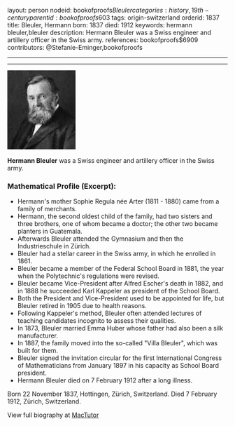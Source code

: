 layout: person
nodeid: bookofproofs$Bleuler
categories: history,19th-century
parentid: bookofproofs$603
tags: origin-switzerland
orderid: 1837
title: Bleuler, Hermann
born: 1837
died: 1912
keywords: hermann bleuler,bleuler
description: Hermann Bleuler was a Swiss engineer and artillery officer in the Swiss army.
references: bookofproofs$6909
contributors: @Stefanie-Eminger,bookofproofs

---



---

![Bleuler.jpg](https://github.com/bookofproofs/bookofproofs.github.io/blob/main/_sources/_assets/images/portraits/Bleuler.jpg?raw=true)

**Hermann Bleuler** was a Swiss engineer and artillery officer in the Swiss army.

### Mathematical Profile (Excerpt):
* Hermann's mother Sophie Regula née Arter (1811  - 1880) came from a family of merchants.
* Hermann, the second oldest child of the family, had two sisters and three brothers, one of whom became a doctor; the other two became planters in Guatemala.
* Afterwards Bleuler attended the Gymnasium and then the Industrieschule in Zürich.
* Bleuler had a stellar career in the Swiss army, in which he enrolled in 1861.
* Bleuler became a member of the Federal School Board in 1881, the year when the Polytechnic's regulations were revised.
* Bleuler became Vice-President after Alfred Escher's death in 1882, and in 1888 he succeeded Karl Kappeler as president of the School Board.
* Both the President and Vice-President used to be appointed for life, but Bleuler retired in 1905 due to health reasons.
* Following Kappeler's method, Bleuler often attended lectures of teaching candidates incognito to assess their qualities.
* In 1873, Bleuler married Emma Huber whose father had also been a silk manufacturer.
* In 1887, the family moved into the so-called "Villa Bleuler", which was built for them.
* Bleuler signed the invitation circular for the first International Congress of Mathematicians from January 1897 in his capacity as School Board president.
* Hermann Bleuler died on 7 February 1912 after a long illness.

Born 22 November 1837, Hottingen, Zürich, Switzerland. Died 7 February 1912, Zürich, Switzerland.

View full biography at [MacTutor](https://mathshistory.st-andrews.ac.uk/Biographies/Bleuler/)
